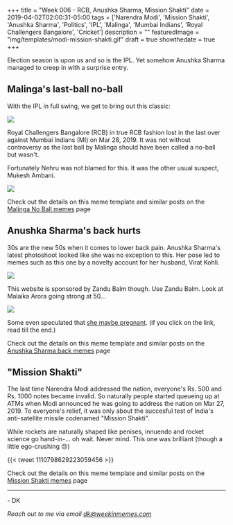 +++
title = "Week 006 - RCB, Anushka Sharma, Mission Shakti"
date = 2019-04-02T02:00:31-05:00
tags = ['Narendra Modi', 'Mission Shakti', 'Anushka Sharma', 'Politics', 'IPL', 'Malinga', 'Mumbai Indians', 'Royal Challengers Bangalore', 'Cricket']
description = ""
featuredImage = "img/templates/modi-mission-shakti.gif"
draft = true
showthedate = true
+++

Election season is upon us and so is the IPL. Yet somehow Anushka Sharma managed to creep in with a surprise entry.

<!--more-->

## Malinga's last-ball no-ball

With the IPL in full swing, we get to bring out this classic:

![](img/IPL-Bangalore-Cant.png)

Royal Challengers Bangalore (RCB) in true RCB fashion lost in the last over against Mumbai Indians (MI) on Mar 28, 2019. It was not without controversy as the last ball by Malinga should have been called a no-ball but wasn't.

Fortunately Nehru was not blamed for this. It was the other usual suspect, Mukesh Ambani.

![](img/malinga-no-ball/malinga-no-ball-ambani.gif)

Check out the details on this meme template and similar posts on the [Malinga No Ball memes](memes/malinga-no-ball#memes) page


## Anushka Sharma's back hurts

30s are the new 50s when it comes to lower back pain. Anushka Sharma's latest photoshoot looked like she was no exception to this. Her pose led to memes such as this one by a novelty account for her husband, Virat Kohli.

![](img/anushka-sharma-back/anushka-sharma-back-kohli-brands.png)

This website is sponsored by Zandu Balm though. Use Zandu Balm. Look at Malaika Arora going strong at 50...

![](img/munni-badnaam-hui.gif)

Some even speculated that [she maybe pregnant](https://www.dnaindia.com/bollywood/report-anushka-sharma-is-pregnant-and-she-has-been-hiding-it-from-everyone-here-s-how-2735460). (if you click on the link, read till the end.)

Check out the details on this meme template and similar posts on the [Anushka Sharma back memes](memes/anushka-sharma-back#memes) page

## "Mission Shakti"

The last time Narendra Modi addressed the nation, everyone's Rs. 500 and Rs. 1000 notes became invalid. So naturally people started queueing up at ATMs when Modi announced he was going to address the nation on Mar 27, 2019. To everyone's relief, it was only about the succesful test of India's anti-satellite missile codenamed "Mission Shakti". 

While rockets are naturally shaped like penises, innuendo and rocket science go hand-in-... oh wait. Never mind. This one was brilliant (though a little ego-crushing :cry:)

{{< tweet 1110798629223059456 >}}


Check out the details on this meme template and similar posts on the [Mission Shakti memes](memes/mission-shakti#memes) page



---
\- DK

*Reach out to me via email [dk@weekinmemes.com](mailto:dk@weekinmemes.com)*